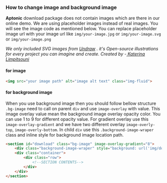 ### How to change image and background image

**Aptonic** download package does not contain images which are there in our online demo. We are using placeholder images instead of real images. You will see the image code as mentioned below. You can replace placeholder image url with your image url like `img/your-image.jpg` or `img/your-image.svg` or `img/your-image.png`

*We only included SVG images from [Undraw](https://undraw.co/illustrations) . it's Open-source illustrations for every project you can imagine and create.
Created by -[ Katerina Limpitsouni](https://twitter.com/ninalimpi)*
#### for image
```html
<img src="your image path" alt="image alt text" class="img-fluid">
```

#### for background image
When you use background image then you should follow bellow structure `.bg-image` need to call on parent `div` and use `image-overlay` with value. This image overlay value mean the background image overlay opacity color. You can use 1 to 9 for different opacity value. For gradient overlay use this `image-overlay-gradient` 
and we have two different overlay `image-overly-top`, `image-overly-bottom`. In child `div` use this `.background-image-wraper` class and inline style for background image location path. 

```html
<section id="download" class="bg-image" image-overlay-gradient="8">
    <div class="background-image-wraper" style="background: url('img/download-bg.jpg'); opacity: 1;"></div>
    <div class="container">
        <div class="row">
            <!--SECTION CONTENTS-->
        </div>
    </div>
</section>
```



